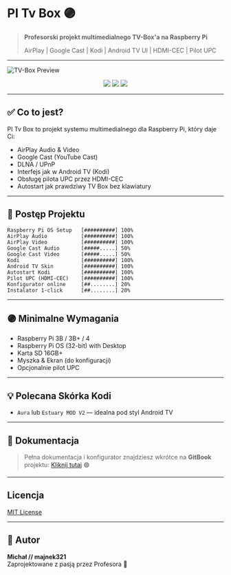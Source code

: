 # PI Tv Box 🟣

> **Profesorski projekt multimedialnego TV-Box'a na Raspberry Pi**
> 
> AirPlay | Google Cast | Kodi | Android TV UI | HDMI-CEC | Pilot UPC

---

![TV-Box Preview](images/images/PI_Tv_Box_AD1.png)

<p align="center">
  <img src="https://img.shields.io/badge/Status-in%20progress-blue" />
  <img src="https://img.shields.io/badge/Licencja-MIT-green" />
  <img src="https://img.shields.io/badge/Budowa-Profesorska's%20edition-purple" />
</p>

---

## ✅ Co to jest?

PI Tv Box to projekt systemu multimedialnego dla Raspberry Pi, który daje Ci:

- AirPlay Audio & Video
- Google Cast (YouTube Cast)
- DLNA / UPnP
- Interfejs jak w Android TV (Kodi)
- Obsługę pilota UPC przez HDMI-CEC
- Autostart jak prawdziwy TV Box bez klawiatury

---

## 🚦 Postęp Projektu

```
Raspberry Pi OS Setup   [##########] 100%
AirPlay Audio           [##########] 100%
AirPlay Video           [##########] 100%
Google Cast Audio       [#####.....] 50%
Google Cast Video       [#####.....] 50%
Kodi                    [##########] 100%
Android TV Skin         [##########] 100%
Autostart Kodi          [##########] 100%
Pilot UPC (HDMI-CEC)    [##########] 100%
Konfigurator online     [##........] 20%
Instalator 1-click      [##........] 20%
```

---

## 🟣 Minimalne Wymagania

- Raspberry Pi 3B / 3B+ / 4
- Raspberry Pi OS (32-bit) with Desktop
- Karta SD 16GB+
- Myszka & Ekran (do konfiguracji)
- Opcjonalnie pilot UPC

---

## 💡 Polecana Skórka Kodi
- `Aura` lub `Estuary MOD V2` — idealna pod styl Android TV

---

## 📘 Dokumentacja
> Pełna dokumentacja i konfigurator znajdziesz wkrótce na **GitBook** projektu: [Kliknij tutaj](https://github.com/majnek321/PI-Tv-Box/wiki) 🟣

---

## Licencja
[MIT License](LICENSE)

---

## 💎 Autor
**Michał // majnek321**  
Zaprojektowane z pasją przez Profesora 🤍
